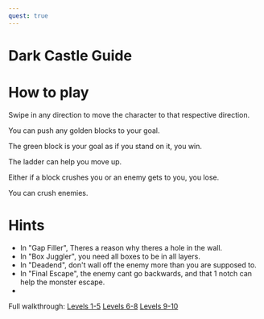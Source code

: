 ```yaml
---
quest: true
---
```

# Dark Castle Guide

# How to play
Swipe in any direction to move the character to that respective direction.

You can push any golden blocks to your goal.

The green block is your goal as if you stand on it, you win.

The ladder can help you move up.

Either if a block crushes you or an enemy gets to you, you lose.

You can crush enemies.
# Hints
* In "Gap Filler", Theres a reason why theres a hole in the wall.
* In "Box Juggler", you need all boxes to be in all layers.
* In "Deadend", don't wall off the enemy more than you are supposed to.
* In "Final Escape", the enemy cant go backwards, and that 1 notch can help the monster escape.
* 
Full walkthrough: 
[Levels 1-5](https://youtu.be/OB2i3_NOIpA)
[Levels 6-8](https://youtu.be/OvCblZoIxjg)
[Levels 9-10](https://youtu.be/jwi4OFsGAOU)